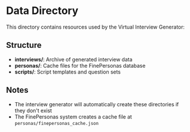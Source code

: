 # Data Directory

This directory contains resources used by the Virtual Interview Generator:

## Structure

- **interviews/**: Archive of generated interview data
- **personas/**: Cache files for the FinePersonas database
- **scripts/**: Script templates and question sets

## Notes

- The interview generator will automatically create these directories if they don't exist
- The FinePersonas system creates a cache file at `personas/finepersonas_cache.json`